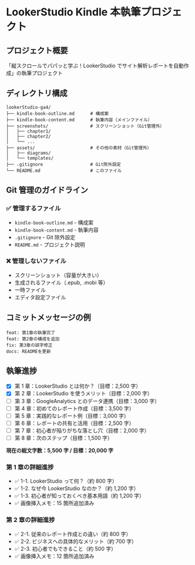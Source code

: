 # LookerStudio Kindle 本執筆プロジェクト

## プロジェクト概要

「縦スクロールでパパッと学ぶ！LookerStudio でサイト解析レポートを自動作成」の執筆プロジェクト

## ディレクトリ構成

```
lookerStudio-ga4/
├── kindle-book-outline.md      # 構成案
├── kindle-book-content.md      # 執筆内容（メインファイル）
├── screenshots/                # スクリーンショット（Git管理外）
│   ├── chapter1/
│   ├── chapter2/
│   └── ...
├── assets/                     # その他の素材（Git管理外）
│   ├── diagrams/
│   └── templates/
├── .gitignore                  # Git除外設定
└── README.md                   # このファイル
```

## Git 管理のガイドライン

### ✅ 管理するファイル

-   `kindle-book-outline.md` - 構成案
-   `kindle-book-content.md` - 執筆内容
-   `.gitignore` - Git 除外設定
-   `README.md` - プロジェクト説明

### ❌ 管理しないファイル

-   スクリーンショット（容量が大きい）
-   生成されるファイル（.epub, .mobi 等）
-   一時ファイル
-   エディタ設定ファイル

## コミットメッセージの例

```
feat: 第1章の執筆完了
feat: 第2章の構成を追加
fix: 第3章の誤字修正
docs: READMEを更新
```

## 執筆進捗

-   [x] 第 1 章：LookerStudio とは何か？（目標：2,500 字）
-   [x] 第 2 章：LookerStudio を使うメリット（目標：2,000 字）
-   [ ] 第 3 章：GoogleAnalytics とのデータ連携（目標：3,000 字）
-   [ ] 第 4 章：初めてのレポート作成（目標：3,500 字）
-   [ ] 第 5 章：実践的なレポート例（目標：3,000 字）
-   [ ] 第 6 章：レポートの共有と活用（目標：2,500 字）
-   [ ] 第 7 章：初心者が陥りがちな落とし穴（目標：2,000 字）
-   [ ] 第 8 章：次のステップ（目標：1,500 字）

**現在の総文字数：5,500 字 / 目標：20,000 字**

### 第 1 章の詳細進捗

-   ✅ 1-1. LookerStudio って何？（約 800 字）
-   ✅ 1-2. なぜ今 LookerStudio なのか？（約 1,200 字）
-   ✅ 1-3. 初心者が知っておくべき基本用語（約 1,200 字）
-   ✅ 画像挿入メモ：15 箇所追加済み

### 第 2 章の詳細進捗

-   ✅ 2-1. 従来のレポート作成との違い（約 800 字）
-   ✅ 2-2. ビジネスへの具体的なメリット（約 700 字）
-   ✅ 2-3. 初心者でもできること（約 500 字）
-   ✅ 画像挿入メモ：12 箇所追加済み
